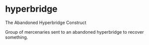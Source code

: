 # hyperbridge
The Abandoned Hyperbridge Construct

Group of mercenaries sent to an abandoned hyperbridge to recover something.
